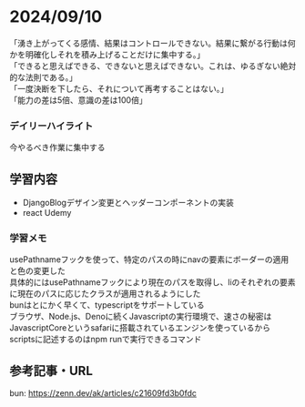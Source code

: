 # 2024/09/10
「湧き上がってくる感情、結果はコントロールできない。結果に繋がる行動は何かを明確化しそれを積み上げることだけに集中する。」  
「できると思えばできる、できないと思えばできない。これは、ゆるぎない絶対的な法則である。」  
「一度決断を下したら、それについて再考することはない。」  
「能力の差は5倍、意識の差は100倍」  

### デイリーハイライト
今やるべき作業に集中する

## 学習内容
- DjangoBlogデザイン変更とヘッダーコンポーネントの実装
- react Udemy

### 学習メモ
usePathnameフックを使って、特定のパスの時にnavの要素にボーダーの適用と色の変更した  
具体的にはusePathnameフックにより現在のパスを取得し、liのそれぞれの要素に現在のパスに応じたクラスが適用されるようにした  
bunはとにかく早くて、typescriptをサポートしている  
ブラウザ、Node.js、Denoに続くJavascriptの実行環境で、速さの秘密はJavascriptCoreというsafariに搭載されているエンジンを使っているから  
scriptsに記述するのはnpm runで実行できるコマンド  
## 参考記事・URL
bun: <https://zenn.dev/ak/articles/c21609fd3b0fdc>  